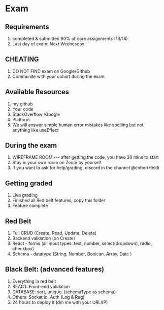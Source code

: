# Exam

## Requirements
1. completed & submitted 90% of core assignments (13/14)
2. Last day of exam: Next Wednesday

## CHEATING
1. DO NOT FIND exam on Google/Github
2. Communite with your cohort during the exam

## Available Resources
1. my github
2. Your code
3. StackOverflow /Google
4. Platform
5. We will answer simple human error mistakes like spelling but not anything like useEffect


## During the exam
1. WIREFRAME ROOM --- after getting the code, you have 30 mins to start
2. Stay in your own room on Zoom by yourself
3. If you want to ask for help/grading, discord in the channel @cohortHeidi  

## Getting graded
1. Live grading
2. Finished all Red belt features, copy this folder
3. Feature complete 

## Red Belt
1. Full CRUD (Create, Read, Update, Delete)
2. Backend validation (on Create)
3. React - forms (all input types: text, number, select(dropdown), radio, checkbox)
4. Schema - datatype (String, Number, Boolean, Array, Date )

## Black Belt: (advanced features) 
1. Everything in red belt
2. REACT: Front-end validation 
3. DATABASE: sort, unique, (schemaType as schema)
4. Others: Socket.io, Auth (Log & Reg)
5. 24 hours to deploy it (dm me with your URL/IP)





